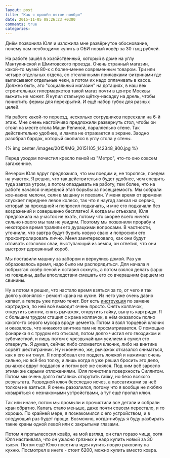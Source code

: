 ```yaml
---
layout: post
title: "Как я провёл пятое ноября"
date: 2015-11-05 08:26:23 +0300
comments: true
categories: 
---
```

Днём позвонила Юля и изложила мне развёрнутое обоснование, почему нам необходимо купить в ОБИ новый ковёр за 30 тыщ рублей.

На работе зашёл в хозяйственный, который в доме на углу Мантулинской и Шмитовского проезда. Очень странный магазин, какой-то музей 80-х с более-менее современным товаром. Три или четыре отдельных отдела, со стеклянными прилавками-витринами где выписывают отдельные чеки, а потом их надо оплачивать в кассе. Должно быть, это "социальный магазин" на дотациях, в наш век строительных гипермаркетов такой магаз почти в центре Москвы выжить не может. Я купил стальную щётку-насадку на дрель, чтобы почистить фермы для перекрытий. И ещё набор губок для разных целей. 

На работе какой-то переезд, несколько сотрудников переехали на 6-й этаж. Мне очень настойчиво предложили развернуть стол, чтобы он стоял на месте стола Маши Репиной, параллельно стене. Так действительно удобнее, и лампа не отражается в экране.  Заодно разобрал бардак, который скопился в углу стола у стены.

{% img center /images/2015/IMG_20151105_142348_800.jpg %}

Перед уходом почистил кресло пеной из "Метро", что-то оно совсем загаженное.

Вечером Юля вдруг предложила, что мы поедим и, не торопясь, поедем на участок. Я решил, что так действительно будет удобнее, чем спешить туда завтра утром, а потом опаздывать на работу, тем более, что на работе начался очередной этап борьбы за посещаемость. Мы собрали кое-какие мелочи, сели в машину и поехали. У меня время от времени спускает переднее левое колесо, так что я наугад заехал на сервис, который за проходной и попросил подкачать, и мне его подкачали без возражений и совершенно бесплатно! А когда мы отъехали, Юля предложила на участок не ехать, потому что скорее всего ничего сильно нового мы там не увидим. Поэтому мы позвонили прорабу и некоторое время тралили его дурацкими вопросами. В частности, уточнили, что завтра будут бурить новую сваю и попросили его проконтролировать лично. Меня заинтересовало, как они будут отливать оголовок сваи, выступающий из земли, он ответил, что они выстроят деревянный короб.

Мы поставили машину за забором и вернулись домой. Раз уж образовалось время, надо было им распорядиться. Для начала я побрызгал ковёр пеной и оставил сохнуть, а потом взялся делать фарш из говядины, дабы впоследствии смешать его со вчерашним фаршем из свинины. 

Ну а потом я решил, что настало время взяться за то, от чего я так долго уклонялся - ремонт крана на кухне. Из него уже очень давно капает, а теперь уже прямо течет. Вот есть [инструкция](http://www.youtube.com/watch?v=QdZfzlwj2zc) по замене картриджа, по ней всё выходит очень просто. Снять колпачок, открутить винтик, снять рычажок, открутить гайку, вынуть картридж. Я с большим трудом стащил с крана колпачок, в нём оказалось полно какого-то серого мусора вроде цемента. Потом я взял торцевой ключик и оказалось, что никакого винтика там не просматривается. С помощью фонарика я с трудом его отыскал, потом долго чистил его гвоздиком и зубочисткой, и лишь потом с чрезвычайным усилием я сумел его отвернуть. Я думал, сейчас либо сломается ключик, либо на винтике сорвёт шестигранник. Ну и конечно, же, рычажок отказался сниматься, как я его ни тянул. Я попробовал его поддеть ложкой и нажимал очень сильно, но всё без толку, и лишь когда я уже решил бросить это дело, рычажок вдруг поддался и потом всё же снялся. Под ним всё заросло этими же серыми отложениями. Юля почистила поверхность Силлитом. Потом мы очень долго пытались открутить гайку, но безо всякого результата. Разводной ключ бесследно исчез, а пассатижами за неё толком не взяться. Я очень разозлился, потому что я вообще не люблю ковыряться с незнакомыми устройствами, а тут ещё пропал ключ. 

Так или иначе, потом мы промыли и прочистили все детали и собрали кран обратно. Капать стало меньше, даже почти совсем перестало, и то хорошо. По крайней мере, я познакомился с его устройством, и в следующий раз будет проще. Возможно, когда-нибудь я буду разбирать такие краны одной левой или с закрытыми глазами.

Потом я пропылесосил ковёр, на мой взгляд, он стал горазо чище, хотя Юля настаивала, что он ужасно грязных и надо купить новый за 30 тысяч. Потом ещё Юлю посетила идея купить новую раковину на кухню. Посмотрел в инете - стоит 6200, можно купить вместо ковра.